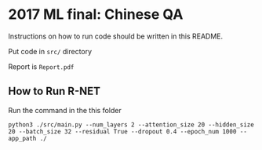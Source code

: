 # 2017 ML final: Chinese QA
Instructions on how to run code should be written in this README.

Put code in `src/` directory

Report is `Report.pdf`

## How to Run R-NET
Run the command in the this folder
```
python3 ./src/main.py --num_layers 2 --attention_size 20 --hidden_size 20 --batch_size 32 --residual True --dropout 0.4 --epoch_num 1000 --app_path ./
```
